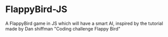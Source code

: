 # FlappyBird-JS
A FlappyBird game in JS which will have a smart AI, inspired by the tutorial made by Dan shiffman "Coding challenge Flappy Bird"
